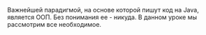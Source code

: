Важнейшей парадигмой, на основе которой пишут код на Java, является ООП. Без понимания ее - никуда. В данном уроке мы рассмотрим все необходимое.
